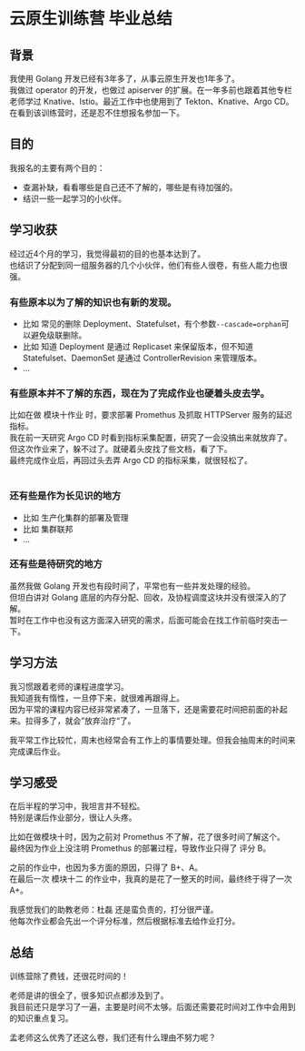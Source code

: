 # 云原生训练营 毕业总结

## 背景
我使用 Golang 开发已经有3年多了，从事云原生开发也1年多了。<br>
我做过 operator 的开发，也做过 apiserver 的扩展。在一年多前也跟着其他专栏老师学过 Knative、Istio。最近工作中也使用到了 Tekton、Knative、Argo CD。<br>
在看到该训练营时，还是忍不住想报名参加一下。<br>

## 目的
我报名的主要有两个目的：
* 查漏补缺，看看哪些是自己还不了解的，哪些是有待加强的。
* 结识一些一起学习的小伙伴。

## 学习收获
经过近4个月的学习，我觉得最初的目的也基本达到了。<br>
也结识了分配到同一组服务器的几个小伙伴，他们有些人很卷，有些人能力也很强。<br>

### 有些原本以为了解的知识也有新的发现。
* 比如 常见的删除 Deployment、Statefulset，有个参数`--cascade=orphan`可以避免级联删除。
* 比如 知道 Deployment 是通过 Replicaset 来保留版本，但不知道 Statefulset、DaemonSet 是通过 ControllerRevision 来管理版本。
* ...

### 有些原本并不了解的东西，现在为了完成作业也硬着头皮去学。
比如在做 模块十作业 时，要求部署 Promethus 及抓取 HTTPServer 服务的延迟指标。<br>
我在前一天研究 Argo CD 时看到指标采集配置，研究了一会没搞出来就放弃了。<br>
但这次作业来了，躲不过了。就硬着头皮找了些文档，看了下。<br>
最终完成作业后，再回过头去弄 Argo CD 的指标采集，就很轻松了。<br>
<br>
### 还有些是作为长见识的地方
* 比如 生产化集群的部署及管理
* 比如 集群联邦
* ...

### 还有些是待研究的地方
虽然我做 Golang 开发也有段时间了，平常也有一些并发处理的经验。<br>
但坦白讲对 Golang 底层的内存分配、回收，及协程调度这块并没有很深入的了解。<br>
暂时在工作中也没有这方面深入研究的需求，后面可能会在找工作前临时突击一下。<br>

## 学习方法
我习惯跟着老师的课程进度学习。<br>
我知道我有惰性，一旦停下来，就很难再跟得上。<br>
因为平常的课程内容已经非常紧凑了，一旦落下，还是需要花时间把前面的补起来。拉得多了，就会”放弃治疗“了。<br>

我平常工作比较忙，周末也经常会有工作上的事情要处理。但我会抽周末的时间来完成课后作业。<br>

## 学习感受
在后半程的学习中，我坦言并不轻松。<br>
特别是课后作业部分，很让人头疼。<br>

比如在做模块十时，因为之前对 Promethus 不了解，花了很多时间了解这个。<br>
最终因为作业上没注明 Promethus 的部署过程，导致作业只得了 评分 B。<br>

之前的作业中，也因为多方面的原因，只得了 B+、A。<br>
在最后一次 模块十二 的作业中，我真的是花了一整天的时间，最终终于得了一次 A+。<br>

我感觉我们的助教老师：杜磊 还是蛮负责的，打分很严谨。<br>
他每次作业都会先出一个评分标准，然后根据标准去给作业打分。<br>

## 总结
训练营除了费钱，还很花时间的！<br>

老师是讲的很全了，很多知识点都涉及到了。<br>
我目前还只是学习了一遍，主要是时间不太够。后面还需要花时间对工作中会用到的知识重点复习。<br>

孟老师这么优秀了还这么卷，我们还有什么理由不努力呢？

